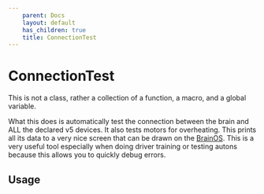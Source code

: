 ```yaml
---
    parent: Docs
    layout: default
    has_children: true
    title: ConnectionTest
---
```

# ConnectionTest
This is not a class, rather a collection of a function, a macro, and a global variable.

What this does is automatically test the connection between the brain and ALL the declared v5 devices. It also tests motors for overheating. This prints all its data to a very nice screen that can be drawn on the [BrainOS](../BosFn/). This is a very useful tool especially when doing driver training or testing autons because this allows you to quickly debug errors. 

## Usage


